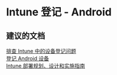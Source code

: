 <properties
    pageTitle="Intune Enrollment Android"
    description="Intune 登记 - Android"
    service="microsoft.intune"
    resource="intune"
    authors="mackie1604"
    displayOrder=""
    selfHelpType="generic"
    supportTopicIds="32530432"
    resourceTags=""
    productPesIds="15584"
    cloudEnvironments="public"
/>


# <a name="intune-enrollment-android"></a>Intune 登记 - Android

## <a name="recommended-documents"></a>**建议的文档**

[排查 Intune 中的设备登记问题](https://docs.microsoft.com/intune/troubleshoot/troubleshoot-device-enrollment-in-intune)<br>
[登记 Android 设备](https://docs.microsoft.com/intune/android-enroll)<br>
[Intune 部署规划、设计和实施指南](https://docs.microsoft.com/intune-classic/plan-design/introduction?toc=/intune/toc.json&bc=/enterprise-mobility/toc.json)<br>


